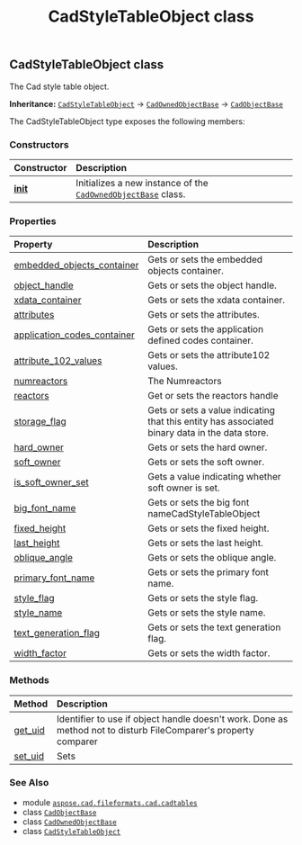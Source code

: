﻿---
title: CadStyleTableObject class
second_title: Aspose.CAD for Python via .NET API References
description: 
type: docs
weight: 60
url: /python-net/aspose.cad.fileformats.cad.cadtables/cadstyletableobject/
is_root: false
---

## CadStyleTableObject class

The Cad style table object.



**Inheritance:** [`CadStyleTableObject`](/cad/python-net/aspose.cad.fileformats.cad.cadtables/cadstyletableobject) → 
[`CadOwnedObjectBase`](/cad/python-net/aspose.cad.fileformats.cad.cadobjects/cadownedobjectbase) → 
[`CadObjectBase`](/cad/python-net/aspose.cad.fileformats.cad.cadobjects/cadobjectbase)



The CadStyleTableObject type exposes the following members:

### Constructors
| Constructor | Description |
| :- | :- |
| [__init__](/cad/python-net/aspose.cad.fileformats.cad.cadtables/cadstyletableobject/__init__/#) | Initializes a new instance of the [`CadOwnedObjectBase`](/cad/python-net/aspose.cad.fileformats.cad.cadobjects/cadownedobjectbase) class. |


### Properties
| Property | Description |
| :- | :- |
| [embedded_objects_container](/cad/python-net/aspose.cad.fileformats.cad.cadtables/cadstyletableobject/embedded_objects_container) | Gets or sets the embedded objects container. |
| [object_handle](/cad/python-net/aspose.cad.fileformats.cad.cadtables/cadstyletableobject/object_handle) | Gets or sets the object handle. |
| [xdata_container](/cad/python-net/aspose.cad.fileformats.cad.cadtables/cadstyletableobject/xdata_container) | Gets or sets the xdata container. |
| [attributes](/cad/python-net/aspose.cad.fileformats.cad.cadtables/cadstyletableobject/attributes) | Gets or sets the attributes. |
| [application_codes_container](/cad/python-net/aspose.cad.fileformats.cad.cadtables/cadstyletableobject/application_codes_container) | Gets or sets the application defined codes container. |
| [attribute_102_values](/cad/python-net/aspose.cad.fileformats.cad.cadtables/cadstyletableobject/attribute_102_values) | Gets or sets the attribute102 values. |
| [numreactors](/cad/python-net/aspose.cad.fileformats.cad.cadtables/cadstyletableobject/numreactors) | The Numreactors |
| [reactors](/cad/python-net/aspose.cad.fileformats.cad.cadtables/cadstyletableobject/reactors) | Get or sets the reactors handle |
| [storage_flag](/cad/python-net/aspose.cad.fileformats.cad.cadtables/cadstyletableobject/storage_flag) | Gets or sets a value indicating that this entity has associated binary data in the data store. |
| [hard_owner](/cad/python-net/aspose.cad.fileformats.cad.cadtables/cadstyletableobject/hard_owner) | Gets or sets the hard owner. |
| [soft_owner](/cad/python-net/aspose.cad.fileformats.cad.cadtables/cadstyletableobject/soft_owner) | Gets or sets the soft owner. |
| [is_soft_owner_set](/cad/python-net/aspose.cad.fileformats.cad.cadtables/cadstyletableobject/is_soft_owner_set) | Gets a value indicating whether soft owner is set. |
| [big_font_name](/cad/python-net/aspose.cad.fileformats.cad.cadtables/cadstyletableobject/big_font_name) | Gets or sets the big font nameCadStyleTableObject |
| [fixed_height](/cad/python-net/aspose.cad.fileformats.cad.cadtables/cadstyletableobject/fixed_height) | Gets or sets the fixed height. |
| [last_height](/cad/python-net/aspose.cad.fileformats.cad.cadtables/cadstyletableobject/last_height) | Gets or sets the last height. |
| [oblique_angle](/cad/python-net/aspose.cad.fileformats.cad.cadtables/cadstyletableobject/oblique_angle) | Gets or sets the oblique angle. |
| [primary_font_name](/cad/python-net/aspose.cad.fileformats.cad.cadtables/cadstyletableobject/primary_font_name) | Gets or sets the primary font name. |
| [style_flag](/cad/python-net/aspose.cad.fileformats.cad.cadtables/cadstyletableobject/style_flag) | Gets or sets the style flag. |
| [style_name](/cad/python-net/aspose.cad.fileformats.cad.cadtables/cadstyletableobject/style_name) | Gets or sets the style name. |
| [text_generation_flag](/cad/python-net/aspose.cad.fileformats.cad.cadtables/cadstyletableobject/text_generation_flag) | Gets or sets the text generation flag. |
| [width_factor](/cad/python-net/aspose.cad.fileformats.cad.cadtables/cadstyletableobject/width_factor) | Gets or sets the width factor. |


### Methods
| Method | Description |
| :- | :- |
| [get_uid](/cad/python-net/aspose.cad.fileformats.cad.cadtables/cadstyletableobject/get_uid/#) | Identifier to use if object handle doesn't work. Done as method not to disturb FileComparer's property comparer |
| [set_uid](/cad/python-net/aspose.cad.fileformats.cad.cadtables/cadstyletableobject/set_uid/#str) | Sets |



### See Also
* module [`aspose.cad.fileformats.cad.cadtables`](..)
* class [`CadObjectBase`](/cad/python-net/aspose.cad.fileformats.cad.cadobjects/cadobjectbase)
* class [`CadOwnedObjectBase`](/cad/python-net/aspose.cad.fileformats.cad.cadobjects/cadownedobjectbase)
* class [`CadStyleTableObject`](/cad/python-net/aspose.cad.fileformats.cad.cadtables/cadstyletableobject)
